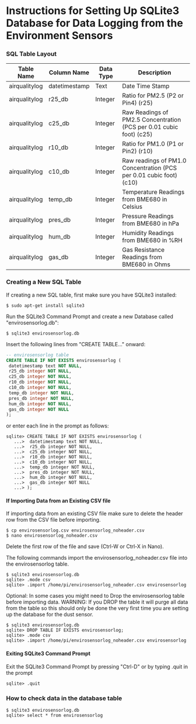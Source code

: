 # Instructions for Setting Up SQLite3 Database for Data Logging from the Environment Sensors

### SQL Table Layout

Table Name		|Column Name		            |Data Type			    |Description
--------------|---------------------------|-------------------|----------------------------------------------
airqualitylog	|datetimestamp			        |Text               |Date Time Stamp
airqualitylog	|r25_db                     |Integer            |Ratio for PM2.5 (P2 or Pin4) (r25)
airqualitylog	|c25_db                     |Integer            |Raw Readings of PM2.5 Concentration (PCS per 0.01 cubic foot) (c25)
airqualitylog	|r10_db                     |Integer            |Ratio for PM1.0 (P1 or Pin2) (r10)
airqualitylog	|c10_db                     |Integer            |Raw readings of PM1.0 Concentration (PCS  per 0.01 cubic foot) (c10)
airqualitylog	|temp_db                    |Integer            |Temperature Readings from BME680 in Celsius 
airqualitylog	|pres_db                    |Integer            |Pressure Readings from BME680 in hPa
airqualitylog	|hum_db                     |Integer            |Humidity Readings from BME680 in %RH
airqualitylog	|gas_db                     |Integer            |Gas Resistance Readings from BME680 in Ohms


### Creating a New SQL Table

If creating a new SQL table, first make sure you have SQLite3 installed:
```shell
$ sudo apt-get install sqlite3 
```

Run the SQLite3 Command Prompt and create a new Database called "envirosensorlog.db":
```shell
$ sqlite3 envirosensorlog.db 
```

Insert the following lines from "CREATE TABLE..." onward:
```SQL
-- envirosensorlog table
CREATE TABLE IF NOT EXISTS envirosensorlog (
 datetimestamp text NOT NULL,
 r25_db integer NOT NULL,
 c25_db integer NOT NULL,
 r10_db integer NOT NULL,
 c10_db integer NOT NULL,
 temp_db integer NOT NULL,
 pres_db integer NOT NULL,
 hum_db integer NOT NULL,
 gas_db integer NOT NULL
);
```

or enter each line in the prompt as follows:
```
sqlite> CREATE TABLE IF NOT EXISTS envirosensorlog (
   ...>  datetimestamp text NOT NULL,
   ...>  r25_db integer NOT NULL,
   ...>  c25_db integer NOT NULL,
   ...>  r10_db integer NOT NULL,
   ...>  c10_db integer NOT NULL,
   ...>  temp_db integer NOT NULL,
   ...>  pres_db integer NOT NULL,
   ...>  hum_db integer NOT NULL,
   ...>  gas_db integer NOT NULL
   ...> );
```

#### If Importing Data from an Existing CSV file
If importing data from an existing CSV file make sure to delete the header row from the CSV file before importing.
```shell
$ cp envirosensorlog.csv envirosensorlog_noheader.csv
$ nano envirosensorlog_noheader.csv
```
Delete the first row of the file and save (Ctrl-W or Ctrl-X in Nano).


The following commands import the envirosensorlog_noheader.csv file into the envirosensorlog table.

```shell
$ sqlite3 envirosensorlog.db 
sqlite> .mode csv
sqlite> .import /home/pi/envirosensorlog_noheader.csv envirosensorlog
```

Optional: In some cases you might need to Drop the envirosensorlog table before importing data. WARNING: If you DROP the table it will purge all data from the table so this should only be done the very first time you are setting up the database for the dust sensor.
```shell
$ sqlite3 envirosensorlog.db 
sqlite> DROP TABLE IF EXISTS envirosensorlog;
sqlite> .mode csv
sqlite> .import /home/pi/envirosensorlog_noheader.csv envirosensorlog
```


#### Exiting SQLite3 Command Prompt
Exit the SQLite3 Command Prompt by pressing "Ctrl-D" or by typing .quit in the prompt
```shell
sqlite> .quit
```

### How to check data in the database table
```
$ sqlite3 envirosensorlog.db 
sqlite> select * from envirosensorlog
```
